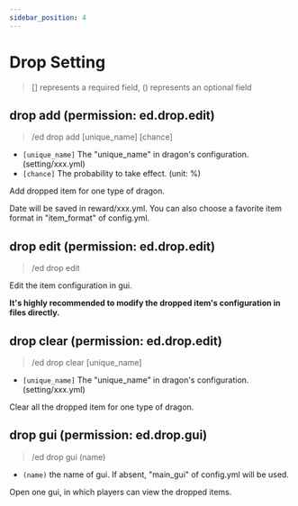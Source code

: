 ```yaml
---
sidebar_position: 4
---
```


# Drop Setting
> [] represents a required field, () represents an optional field

## drop add (permission: ed.drop.edit)
> /ed drop add \[unique_name] \[chance]
* `[unique_name]` The "unique_name" in dragon's configuration. (setting/xxx.yml)
* `[chance]` The probability to take effect. (unit: %)

Add dropped item for one type of dragon.

Date will be saved in reward/xxx.yml. You can also choose a favorite item format in "item_format" of config.yml.

## drop edit (permission: ed.drop.edit)
> /ed drop edit

Edit the item configuration in gui.

**It's highly recommended to modify the dropped item's configuration in files directly.**

## drop clear (permission: ed.drop.edit)
> /ed drop clear \[unique_name]
* `[unique_name]` The "unique_name" in dragon's configuration. (setting/xxx.yml)

Clear all the dropped item for one type of dragon.

## drop gui (permission: ed.drop.gui)
> /ed drop gui (name)
* `(name)` the name of gui. If absent, "main_gui" of config.yml will be used.

Open one gui, in which players can view the dropped items.
